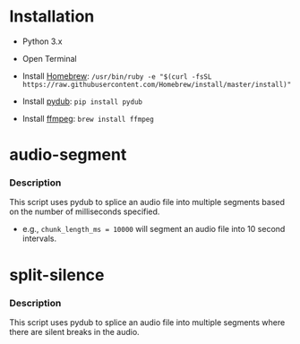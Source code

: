 # Installation
* Python 3.x

* Open Terminal

* Install [Homebrew](https://brew.sh/ "Homebrew"): `/usr/bin/ruby -e "$(curl -fsSL https://raw.githubusercontent.com/Homebrew/install/master/install)"`

* Install [pydub](https://github.com/jiaaro/pydub/ "jiaaro - pydub | Github"): `pip install pydub`

* Install [ffmpeg](https://ffmpeg.org/ffmpeg.html "ffmpeg"): `brew install ffmpeg`


# audio-segment

### Description

This script uses pydub to splice an audio file into multiple segments based on the number of milliseconds specified.
* e.g., `chunk_length_ms = 10000` will segment an audio file into 10 second intervals.


# split-silence

### Description

This script uses pydub to splice an audio file into multiple segments where there are silent breaks in the audio.
